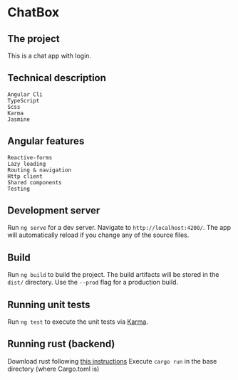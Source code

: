 # ChatBox

## The project

This is a chat app with login.

## Technical description

    Angular Cli
    TypeScript
    Scss
    Karma
    Jasmine
    
    
## Angular features

    Reactive-forms
    Lazy loading
    Routing & navigation
    Http client
    Shared components
    Testing
        
        
## Development server

Run `ng serve` for a dev server. Navigate to `http://localhost:4200/`. The app will automatically reload if you change any of the source files.

## Build

Run `ng build` to build the project. The build artifacts will be stored in the `dist/` directory. Use the `--prod` flag for a production build.

## Running unit tests

Run `ng test` to execute the unit tests via [Karma](https://karma-runner.github.io).

## Running rust (backend)

Download rust following [this instructions](https://www.rust-lang.org/tools/install)
Execute `cargo run` in the base directory (where Cargo.toml is)


